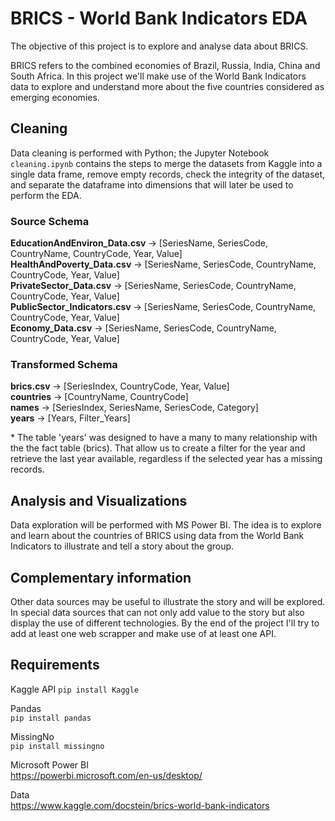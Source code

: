 # BRICS - World Bank Indicators EDA 

The objective of this project is to explore and analyse data about BRICS.  
  
BRICS refers to the combined economies of Brazil, Russia, India, China and South Africa. In this project we'll make use of the World Bank Indicators data to explore and understand more about the five countries considered as emerging economies.  

## Cleaning
Data cleaning is performed with Python; the Jupyter Notebook `cleaning.ipynb` contains the steps to merge the datasets from Kaggle into a single data frame, remove empty records, check the integrity of the dataset, and separate the dataframe into dimensions that will later be used to perform the EDA.

### Source Schema
__EducationAndEnviron_Data.csv__ -> [SeriesName, SeriesCode, CountryName, CountryCode, Year, Value]  
__HealthAndPoverty_Data.csv__ -> [SeriesName, SeriesCode, CountryName, CountryCode, Year, Value]  
__PrivateSector_Data.csv__ -> [SeriesName, SeriesCode, CountryName, CountryCode, Year, Value]  
__PublicSector_Indicators.csv__ -> [SeriesName, SeriesCode, CountryName, CountryCode, Year, Value]  
__Economy_Data.csv__ -> [SeriesName, SeriesCode, CountryName, CountryCode, Year, Value]  

### Transformed Schema
__brics.csv__ -> [SeriesIndex, CountryCode, Year, Value]  
__countries__ -> [CountryName, CountryCode]  
__names__ -> [SeriesIndex, SeriesName, SeriesCode, Category]  
__years__ -> [Years, Filter_Years]

\* The table 'years' was designed to have a many to many relationship with the the fact table (brics). That allow us to create a filter for the year and retrieve the last year available, regardless if the selected year has a missing records.

## Analysis and Visualizations
Data exploration will be performed with MS Power BI. The idea is to explore and learn about the countries of BRICS using data from the World Bank Indicators to illustrate and tell a story about the group.

## Complementary information
Other data sources may be useful to illustrate the story and will be explored. In special data sources that can not only add value to the story but also display the use of different technologies. By the end of the project I'll try to add at least one web scrapper and make use of at least one API.

## Requirements

Kaggle API
`pip install Kaggle`

Pandas  
`pip install pandas`

MissingNo  
`pip install missingno`

Microsoft Power BI  
https://powerbi.microsoft.com/en-us/desktop/

Data  
https://www.kaggle.com/docstein/brics-world-bank-indicators